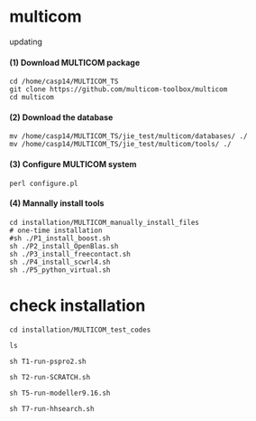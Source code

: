 # multicom
updating

#### (1) Download MULTICOM package

```
cd /home/casp14/MULTICOM_TS
git clone https://github.com/multicom-toolbox/multicom
cd multicom
```

#### (2) Download the database
```
mv /home/casp14/MULTICOM_TS/jie_test/multicom/databases/ ./
mv /home/casp14/MULTICOM_TS/jie_test/multicom/tools/ ./
```
#### (3) Configure MULTICOM system
```
perl configure.pl
```

#### (4) Mannally install tools


```
cd installation/MULTICOM_manually_install_files
# one-time installation
#sh ./P1_install_boost.sh
sh ./P2_install_OpenBlas.sh  
sh ./P3_install_freecontact.sh  
sh ./P4_install_scwrl4.sh 
sh ./P5_python_virtual.sh
```

# check installation

```
cd installation/MULTICOM_test_codes

ls

sh T1-run-pspro2.sh

sh T2-run-SCRATCH.sh

sh T5-run-modeller9.16.sh

sh T7-run-hhsearch.sh
```
